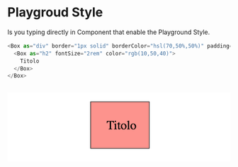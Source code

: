 # Playgroud Style

Is you typing directly in Component that enable the Playground Style.

```javascript
<Box as="div" border="1px solid" borderColor="hsl(70,50%,50%)" padding="30px">
  <Box as="h2" fontSize="2rem" color="rgb(10,50,40)">
    Titolo
  </Box>
</Box>
```

## ![alt text](../../1.png "Title")
